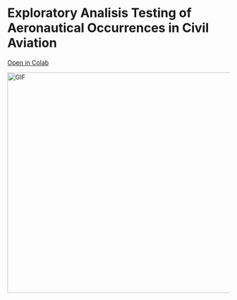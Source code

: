 # Exploratory Analisis Testing of Aeronautical Occurrences in Civil Aviation

[Open in Colab](https://colab.research.google.com/github/LuccaMello7/ExploratoryAnalysis_Testing/blob/main/ExploratoryAnalysis.ipynb)

<img align="center" alt="GIF" src="https://raw.githubusercontent.com/LuccaMello7/ExploratoryAnalysis_Testing/main/planegiphy.gif" width="800" height="500" />
